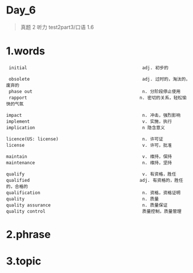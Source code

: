 # Day_6
> 真题 2 听力 test2part3/口语 1.6

# 1.words
     initial                                            adj. 初步的

     obsolete                                           adj. 过时的，淘汰的，废弃的
     phase out                                          n. 分阶段停止使用
     rapport                                           n. 密切的关系，轻松愉快的气氛

    impact                                              n. 冲击，强烈影响
    implement                                           v. 实施，执行
    implication                                         n 隐含意义

    licence(US: license)                                n. 许可证
    license                                             v. 许可，批准

    maintain                                            v. 维持，保持
    maintenance                                         n. 维持，坚持

    qualify                                             v. 有资格，胜任
    qualified                                          adj. 有资格的，胜任的，合格的
    qualification                                       n. 资格，资格证明
    quality                                             n. 质量
    quality assurance                                   n. 质量保证
    quality control                                     质量控制，质量管理

# 2.phrase
# 3.topic 








